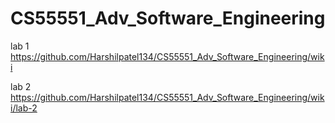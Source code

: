 # CS55551_Adv_Software_Engineering

lab 1 https://github.com/Harshilpatel134/CS55551_Adv_Software_Engineering/wiki

lab 2 https://github.com/Harshilpatel134/CS55551_Adv_Software_Engineering/wiki/lab-2 
